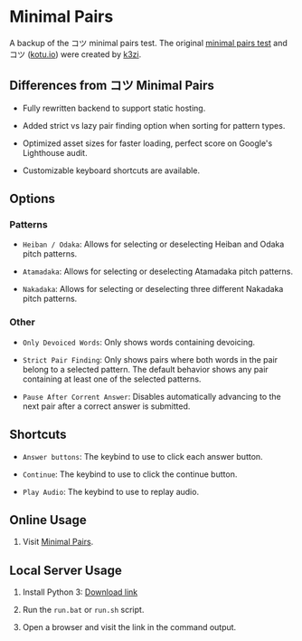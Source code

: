# Minimal Pairs

A backup of the コツ minimal pairs test. The original [minimal pairs test](https://kotu.io/tests/pitchAccent/perception/minimalPairs) and コツ ([kotu.io](https://kotu.io/)) were created by [k3zi](https://github.com/k3zi).

## Differences from コツ Minimal Pairs

- Fully rewritten backend to support static hosting.

- Added strict vs lazy pair finding option when sorting for pattern types.

- Optimized asset sizes for faster loading, perfect score on Google's Lighthouse audit.

- Customizable keyboard shortcuts are available.

## Options

### Patterns

- `Heiban / Odaka`: Allows for selecting or deselecting Heiban and Odaka pitch patterns.

- `Atamadaka`: Allows for selecting or deselecting Atamadaka pitch patterns.

- `Nakadaka`: Allows for selecting or deselecting three different Nakadaka pitch patterns.

### Other

- `Only Devoiced Words`: Only shows words containing devoicing.

- `Strict Pair Finding`: Only shows pairs where both words in the pair belong to a selected pattern. The default behavior shows any pair containing at least one of the selected patterns.

- `Pause After Corrent Answer`: Disables automatically advancing to the next pair after a correct answer is submitted.

## Shortcuts

- `Answer buttons`: The keybind to use to click each answer button.

- `Continue`: The keybind to use to click the continue button.

- `Play Audio`: The keybind to use to replay audio.

## Online Usage

1. Visit [Minimal Pairs](https://kuuuube.github.io/minimal-pairs).

## Local Server Usage

1. Install Python 3: [Download link](https://www.python.org/downloads/)

2. Run the `run.bat` or `run.sh` script.

3. Open a browser and visit the link in the command output.
